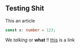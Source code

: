 ## Testing Shit

This an article

```ts
const x: number = 123;
```

We *talking* or **what** !! [this](https://poop.com) is a link
